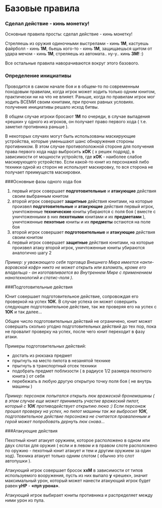 # Базовые правила

### Cделал дейcтвие - кинь монетку!

Основные правила просты: сделал действие - кинь монетку!

Стреляешь из оружия одиночными выстрелами - кинь **1М**, кастуешь файрболл - кинь **1M**, бьешь кого-то - кинь **1М**, защищаешься щитом от удара мечом - кинь **1М**, стреляешь из автомата.. ну-у.. кинь **3М!** :)

Все остальные правила наворачиваются вокруг этого базового.

### Определение инициативы
Проводится в самом начале боя и в общем-то по современным походовым правилам, когда игрок может ходить только одним юнитом, практически ни на что не влияет. Раньше, когда по правилам игрок мог ходить ВСЕМИ своим юнитами, при прочих равных условиях. получение инициативы решало исход битвы.

В общем случае игроки бросают **1М** по очереди, в случае выпадения «решки» у одного из игроков, он получает право первого хода ( т.е. заметил противника раньше ).

В некоторых случаях могут быть использованы маскирующие устройства, которые уменьшают шанс обнаружения стороны противником. В этом случае противоположной стороне для получения права первого хода надо выбросить **xОК** ( х решек подряд), в зависимости от мощности устройств, где **xОК** - наиболее слабое маскирующего устройство. Если какой-то юнит из персонажей либо техники одной из сторон не использует маскировку, то вся сторона не получает преимуществ маскировки.

###Основные фазы одного хода боя

1. первый игрок совершает **подготовительные** и **атакующие** действия своим выбранным юнитом
1. второй игрок совершает **защитные** действия юнитами, на которые произвел **подготовительные** и **атакующие** действия первый игрок, уничтоженные **технические** юниты убираются с поля боя ( вместе с уничтоженными в них **пехотными** юнитами и их **предметами** ), уничтоженные **пехотные** юниты и их **предметы** остаются на поле боя
1. второй игрок совершает **подготовительные** и **атакующие** действия своим юнитом
1. первый игрок совершает **защитные** действия юнитами, на которые произвел атаку второй игрок, уничтоженные юниты убираются аналогично шагу 2

*Пример: у уважающего себя торговца Внешнего Мира имеется «анти-воровской кофр» никто не может открыть или взломать, кроме его владельца - он изготавливается во Внутреннем Мире с применением нанотехнологий и статис-поля ).*

###Подготовительные действия

Юнит совершает подготовительное действие, сопровождая его проверкой на успех **1ОК**. В случае успеха он может совершить следующее подготовительное действие, так же проверяя его на успех с **1ОК** и так далее...

Общее число подготовительных действий не ограничено, юнит может совершать сколько угодно подготовительных действий до тех пор, пока не провалит проверку на успех, после чего юнит переходит в фазу атаки.

Примеры подготовительных действий:
* достать из рюкзака предмет
* прыгнуть на место пилота в незанятой технике
* прыгнуть в транспортный отсек техники
* подобрать предмет поблизости ( в радиусе 1/2 размера пехотного юнита ) от себя
* перебежать в любую другую открытую точку поля боя ( не внутрь машины )

*Пример: персонаж попытался открыть люк вражеской бронемашины ( в этом случае еще может принимать участие вражеский пилот, который с **1ОК** противодействует открытию люка :) Если персонаж прошел проверку на успех, но пилот машины так же выбросил **1ОК**, подготовительное действие персонажа не считается проваленным и герой может попробовать дернуть люк снова…*

###Атакующие действия

Пехотный юнит атакует оружием, которое расположено в одном или двух слотах для оружия ( если и в левом и в правом слоте расположено по оружию - пехотный юнит атакует и тем и другим оружием за один ход). Техника атакует только одним слотом ( обычно это слот автопушки ).

Атакующий игрок совершает бросок **xxM** в зависимости от типов используемого вооружения, пусть из них выпало **y** «решек», значит максимальный урон, который может нанести атакующий игрок будет равен **yHP** - **«пул урона»**.

Атакующий игрок выбирает юниты противника и распределяет между ними урон из пула.
